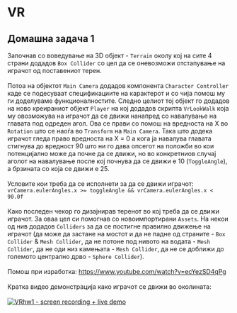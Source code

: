 # VR
## Домашна задача 1
Започнав со воведување на 3D објект - `Terrain` околу кој на сите 4 страни додадов `Box Collider` со цел да се оневозможи отстапување на играчот од поставениот терен. 
</br></br>
Потоа на објектот `Main Camera` додадов компонента `Character Controller` каде се подесуваат спецификациите на карактерот и со чија помош му ги доделуваме функционалностите. Следно целиот тој објект го додадов на ново креираниот објект `Player` на кој додадов скрипта `VrLookWalk` која му овозможува на играчот да се движи нанапред со навалување на главата под одреден агол. Ова се прави со помош на вредноста на X во `Rotation` што се наоѓа во `Transform` на `Main Camera`. Така што додека играчот гледа право вредноста на X = 0 а кога ја навалува главата стигнува до вредност 90 што ни го дава опсегот на положби во кои потенцијално може да почне да се движи, но во конкретниов случај аголот на навалување после кој почнува да се движи е 10 (`ToggleAngle`), а брзината со која се движи е 25. 
</br></br>Условите кои треба да се исполнети за да се движи играчот:</br>
`vrCamera.eulerAngles.x >= toggleAngle && vrCamera.eulerAngles.x < 90.0f`
</br></br>
Како последен чекор го дизајнирав теренот во кој треба да се движи играчот. За оваа цел си помогнав со новоимпортирани `Assets`. На некои од нив додадов `Colliders` за да се постигне правилно движење на играчот (да може да застане на мостот и да не падне од страните - `Box Collider` & `Mesh Collider`, да не потоне под нивото на водата - `Mesh Collider`, да не оди низ камењата - `Mesh Collider`, да не се доближи до големото централно дрво - `Sphere Collider`).</br></br>
Помош при изработка: https://www.youtube.com/watch?v=ecYezSD4qPg </br></br>
Кратка видео демонстрација како играчот се движи во околината: </br></br>
[![VRhw1 - screen recording + live demo](https://i.ytimg.com/vi/qi6A0RBGAYU/hqdefault.jpg)](https://www.youtube.com/watch?v=qi6A0RBGAYU)

